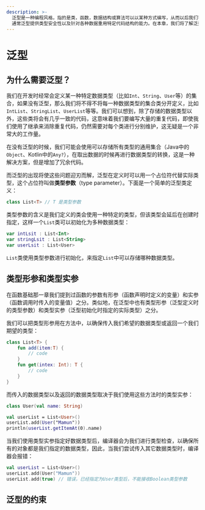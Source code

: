 ```yaml
---
description: >-
  泛型是一种编程风格，指的是类，函数，数据结构或算法可以以某种方式编写，从而以后我们可以指定确切的类型。
  通常泛型提供类型安全性以及针对各种数据重用特定代码结构的能力。在本章，我们将了解泛型为什么会存在及如何定义泛型类、接口及函数。讨论如何在运行时处理泛型，以及泛型的继承关系，还有如何处理泛型的可空性。Kotlin中的泛型和Java很类似，不过Kotlin有一些新的改进，让我们开始吧～
---
```


# 泛型

## 为什么需要泛型？

我们在开发时经常会定义某一种特定数据类型（比如`Int`、`String`、`User`等）的集合，如果没有泛型，那么我们将不得不将每一种数据类型的集合类分开定义，比如`IntList`、`StringList`、`UserList`等等。我们可以想到，除了存储的数据类型以外，这些类将会有几乎一致的代码，这意味着我们要编写大量的重复代码，即使我们使用了继承来消除重复代码，仍然需要对每个类进行分别维护，这无疑是一个非常大的工作量。

在没有泛型的时候，我们可能会使用可以存储所有类型的通用集合（Java中的`Object`、Kotlin中的`Any?`），在取出数据的时候再进行数据类型的转换，这是一种解决方案，但是增加了冗余代码。

而泛型的出现将使这些问题迎刃而解，泛型在定义时可以用一个占位符代替实际类型，这个占位符叫做**类型参数**（type parameter）。下面是一个简单的泛型类定义：

```kotlin
class List<T> // T 是类型参数
```

类型参数的含义是我们定义的类会使用一种特定的类型，但该类型会延后在创建时指定，这样一个`List`类可以初始化为多种数据类型：

```kotlin
var intLsit : List<Int>
var stringLsit : List<String>
var userLsit : List<User>
```

`List`类使用类型参数进行初始化，来指定`List`中可以存储哪种数据类型。

## 类型形参和类型实参

在函数基础那一章我们提到过函数的参数有形参（函数声明时定义的变量）和实参（函数调用时传入的变量值）之分。类似地，在泛型中也有类型形参（泛型定义时的类型参数）和类型实参（泛型初始化时指定的实际类型）之分。

我们可以把类型形参用在方法中，以确保传入我们希望的数据类型或返回一个我们期望的类型：

```kotlin
class List<T> {
    fun add(item:T) { 
        // code
    }
    fun get(intex: Int): T { 
        // code
    }
}
```

而传入的数据类型以及返回的数据类型取决于我们使用这些方法时的类型实参：

```kotlin
class User(val name: String)

val userList = List<User>()
userList.add(User("Mamun"))
println(userList.getItemAt(0).name) 
```

当我们使用类型实参指定好数据类型后，编译器会为我们进行类型检查，以确保所有的对象都是我们指定的数据类型，因此，当我们尝试传入其它数据类型时，编译器会报错：

```kotlin
val userList = List<User>()
userList.add(User("Mamun"))
userList.add(true) // 错误，已经指定为User类型后，不能接收Boolean类型参数
```

## 泛型的约束

